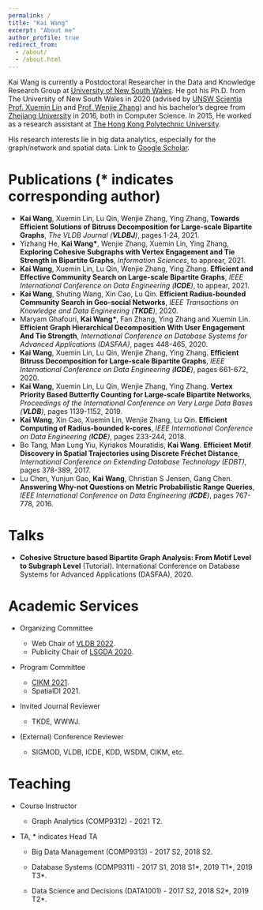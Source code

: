 ```yaml
---
permalink: /
title: "Kai Wang"
excerpt: "About me"
author_profile: true
redirect_from: 
  - /about/
  - /about.html
---
```


Kai Wang is currently a Postdoctoral Researcher in the Data and Knowledge Research Group at [University of New South Wales](https://www.unsw.edu.au/). He got his Ph.D. from The University of New South Wales in 2020 (advised by [UNSW Scientia Prof. Xuemin Lin](http://www.cse.unsw.edu.au/~lxue/) and [Prof. Wenjie Zhang](http://www.cse.unsw.edu.au/~zhangw/)) and his bachelor’s degree from [Zhejiang University](https://www.zju.edu.cn/) in 2016, both in Computer Science. In 2015, He worked as a research assistant at [The Hong Kong Polytechnic University](https://www.polyu.edu.hk/). 

His research interests lie in big data analytics, especially for the graph/network and spatial data.  Link to [Google Scholar](https://scholar.google.com/citations?user=G4DiwTIAAAAJ&hl=en).

Publications (* indicates corresponding author)
======
- **Kai Wang**, Xuemin Lin, Lu Qin, Wenjie Zhang, Ying Zhang, **Towards Efficient Solutions of Bitruss Decomposition for Large-scale Bipartite Graphs**, *The VLDB Journal (**VLDBJ**)*, pages 1-24, 2021.
- Yizhang He, **Kai Wang\***, Wenjie Zhang, Xuemin Lin, Ying Zhang, **Exploring Cohesive Subgraphs with Vertex Engagement and Tie Strength in Bipartite Graphs**, *Information Sciences*, to apprear, 2021.
- **Kai Wang**, Xuemin Lin, Lu Qin, Wenjie Zhang, Ying Zhang. **Efficient and Effective Community Search on Large-scale Bipartite Graphs**, *IEEE International Conference on Data Engineering (**ICDE**)*, to appear, 2021.
- **Kai Wang**, Shuting Wang, Xin Cao, Lu Qin. **Efficient Radius-bounded Community Search in Geo-social Networks**, *IEEE Transactions on Knowledge and Data Engineering (**TKDE**)*,  2020. 
- Maryam Ghafouri, **Kai Wang\***, Fan Zhang, Ying Zhang and Xuemin Lin. **Efficient Graph Hierarchical Decomposition With User Engagement And Tie Strength**, *International Conference on Database Systems for Advanced Applications (DASFAA)*, pages 448-465, 2020.
- **Kai Wang**, Xuemin Lin, Lu Qin, Wenjie Zhang, Ying Zhang. **Efficient Bitruss Decomposition for Large-scale Bipartite Graphs**, *IEEE International Conference on Data Engineering (**ICDE**)*, pages 661-672, 2020.
- **Kai Wang**, Xuemin Lin, Lu Qin, Wenjie Zhang, Ying Zhang. **Vertex Priority Based Butterfly Counting for Large-scale Bipartite Networks**, *Proceedings of the International Conference on Very Large Data Bases (**VLDB**)*, pages 1139-1152, 2019.
- **Kai Wang**, Xin Cao, Xuemin Lin, Wenjie Zhang, Lu Qin. **Efficient Computing of Radius-bounded k-cores**, *IEEE International Conference on Data Engineering (**ICDE**)*, pages 233-244, 2018.
- Bo Tang, Man Lung Yiu, Kyriakos Mouratidis, **Kai Wang**. **Efficient Motif Discovery in Spatial Trajectories using Discrete Fréchet Distance**, *International Conference on Extending Database Technology (EDBT)*, pages 378-389, 2017.
- Lu Chen, Yunjun Gao, **Kai Wang**, Christian S Jensen, Gang Chen. **Answering Why-not Questions on Metric Probabilistic Range Queries**, *IEEE International Conference on Data Engineering (**ICDE**)*, pages 767-778, 2016.

Talks
======
- **Cohesive Structure based Bipartite Graph Analysis: From Motif Level to Subgraph Level** (Tutorial). International Conference on Database Systems for Advanced Applications (DASFAA), 2020.

Academic Services
======

- Organizing Committee
  - Web Chair of [VLDB 2022](http://vldb.org/2022/).
  - Publicity Chair of [LSGDA 2020](https://www.google.com/url?q=https%3A%2F%2Flsgda.github.io%2F2020%2F&sa=D&sntz=1&usg=AFQjCNFYfkgg9wBrWW8wUaG8GCGXJz3z_A).

- Program Committee
  - [CIKM 2021](https://www.cikm2021.org/).
  - SpatialDI 2021.

- Invited Journal Reviewer
  - TKDE, WWWJ.

- (External) Conference Reviewer
  - SIGMOD, VLDB, ICDE, KDD, WSDM, CIKM, etc.


Teaching
======
- Course Instructor
  - Graph Analytics  (COMP9312) -  2021 T2.

- TA, * indicates Head TA
  - Big Data Management  (COMP9313) -  2017 S2, 2018 S2.

  - Database Systems (COMP9311) -  2017 S1, 2018 S1\*, 2019 T1\*, 2019 T3\*.

  - Data Science and Decisions (DATA1001) -  2017 S2, 2018 S2\*, 2019 T2\*.

